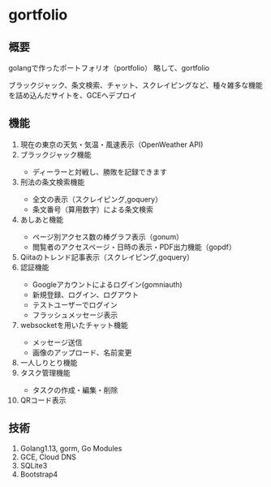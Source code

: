 <h1>gortfolio</h1>

<h2>概要</h2>
<p>golangで作ったポートフォリオ（portfolio） 略して、gortfolio</p>
<p>ブラックジャック、条文検索、チャット、スクレイピングなど、種々雑多な機能を詰め込んだサイトを、GCEへデプロイ</p>

<h2>機能</h2>
<ol>
    <li>現在の東京の天気・気温・風速表示（OpenWeather API)</li>
    <li>ブラックジャック機能</li>
    <ul>
        <li>ディーラーと対戦し、勝敗を記録できます</li>
    </ul>
    <li>刑法の条文検索機能</li>
    <ul>
        <li>全文の表示（スクレイピング,goquery）</li>
        <li>条文番号（算用数字）による条文検索</li>
    </ul>
    <li>あしあと機能</li>
    <ul>
        <li>ページ別アクセス数の棒グラフ表示（gonum）</li>
        <li>閲覧者のアクセスページ・日時の表示・PDF出力機能（gopdf）</li>
    </ul>
    <li>Qiitaのトレンド記事表示（スクレイピング,goquery）</li>
    <li>認証機能</li>
    <ul>
      <li>Googleアカウントによるログイン(gomniauth)</li>
      <li>新規登録、ログイン、ログアウト</li>
      <li>テストユーザーでログイン</li>
      <li>フラッシュメッセージ表示</li>
    </ul>
    <li>websocketを用いたチャット機能</li>
    <ul>
      <li>メッセージ送信</li>
      <li>画像のアップロード、名前変更</li>
    </ul>
    <li>一人しりとり機能</li>
    <li>タスク管理機能</li>
    <ul>
      <li>タスクの作成・編集・削除</li>
    </ul>
    <li>QRコード表示</li>
</ol>  

<h2>技術</h2>
<ol>
    <li>Golang1.13, gorm, Go Modules</li>
    <li>GCE, Cloud DNS</li>
    <li>SQLite3</li>
    <li>Bootstrap4</li>
</ol>

